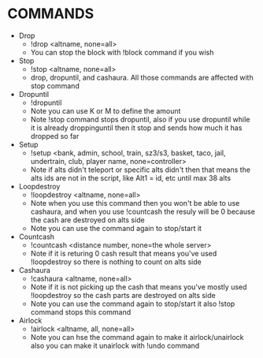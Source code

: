# COMMANDS

+ Drop
  + !drop <altname, none=all>
  + You can stop the block with !block command if you wish
+ Stop
  + !stop <altname, none=all>
  + drop, dropuntil, and cashaura. All those commands are affected with stop command
+ Dropuntil
  + !dropuntil <amount>
  + Note you can use K or M to define the amount
  + Note !stop command stops dropuntil, also if you use dropuntil while it is already droppinguntil then it stop and sends how much it has dropped so far
+ Setup
  + !setup <bank, admin, school, train, sz3/s3, basket, taco, jail, undertrain, club, player name, none=controller>
  + Note if alts didn't teleport or specific alts didn't then that means the alts ids are not in the script, like Alt1 = id, etc until max 38 alts
+ Loopdestroy
  + !loopdestroy <altname, none=all>
  + Note when you use this command then you won't be able to use cashaura, and when you use !countcash the resuly will be 0 because the cash are destroyed on alts side
  + Note you can use the command again to stop/start it
+ Countcash
  + !countcash <distance number, none=the whole server>
  + Note if it is returing 0 cash result that means you've used !loopdestroy so there is nothing to count on alts side
+ Cashaura
  + !cashaura <altname, none=all>
  + Note if it is not picking up the cash that means you've mostly used !loopdestroy so the cash parts are destroyed on alts side
  + Note you can use the command again to stop/start it also !stop command stops this command
+ Airlock
  + !airlock <altname, all, none=all> <height number>
  + Note you can hse the command again to make it airlock/unairlock also you can make it unairlock with !undo command
